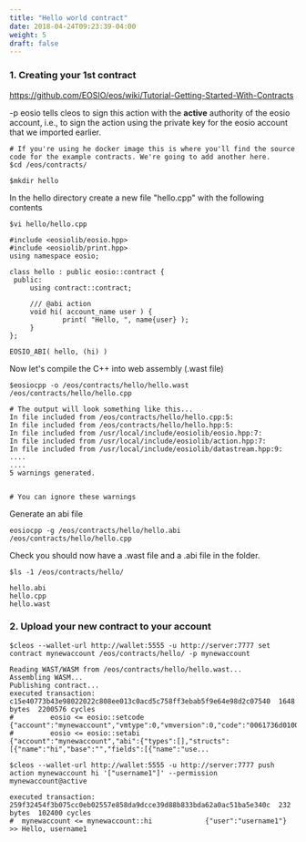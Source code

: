 ```yaml
---
title: "Hello world contract"
date: 2018-04-24T09:23:39-04:00
weight: 5
draft: false
---
```


### 1. Creating your 1st contract

https://github.com/EOSIO/eos/wiki/Tutorial-Getting-Started-With-Contracts

-p eosio tells cleos to sign this action with the **active** authority of the eosio account, i.e., to sign the action using the private key for the eosio account that we imported earlier.

```
# If you're using he docker image this is where you'll find the source code for the example contracts. We're going to add another here. 
$cd /eos/contracts/

$mkdir hello

```

In the hello directory create a new file "hello.cpp" with the following contents

```
$vi hello/hello.cpp
```

```
#include <eosiolib/eosio.hpp>
#include <eosiolib/print.hpp>
using namespace eosio;

class hello : public eosio::contract {
 public:
     using contract::contract;

     /// @abi action
     void hi( account_name user ) {
             print( "Hello, ", name{user} );
     }
};

EOSIO_ABI( hello, (hi) )

```

Now let's compile the C++ into web assembly (.wast file)

```
$eosiocpp -o /eos/contracts/hello/hello.wast /eos/contracts/hello/hello.cpp

# The output will look something like this...
In file included from /eos/contracts/hello/hello.cpp:5:
In file included from /eos/contracts/hello/hello.hpp:5:
In file included from /usr/local/include/eosiolib/eosio.hpp:7:
In file included from /usr/local/include/eosiolib/action.hpp:7:
In file included from /usr/local/include/eosiolib/datastream.hpp:9:
....
....
5 warnings generated.  


# You can ignore these warnings

```

Generate an abi file

```
eosiocpp -g /eos/contracts/hello/hello.abi /eos/contracts/hello/hello.cpp
```

Check you should now have a .wast file and a .abi file in the folder. 

```
$ls -1 /eos/contracts/hello/

hello.abi
hello.cpp
hello.wast
```


### 2. Upload your new contract to your account

```
$cleos --wallet-url http://wallet:5555 -u http://server:7777 set contract mynewaccount /eos/contracts/hello/ -p mynewaccount

Reading WAST/WASM from /eos/contracts/hello/hello.wast...
Assembling WASM...
Publishing contract...
executed transaction: c15e40773b43e98022022c808ee013c0acd5c758ff3ebab5f9e64e98d2c07540  1648 bytes  2200576 cycles
#         eosio <= eosio::setcode               {"account":"mynewaccount","vmtype":0,"vmversion":0,"code":"0061736d0100000001370b60027f7e0060027e7e0...
#         eosio <= eosio::setabi                {"account":"mynewaccount","abi":{"types":[],"structs":[{"name":"hi","base":"","fields":[{"name":"use...
```

```
$cleos --wallet-url http://wallet:5555 -u http://server:7777 push action mynewaccount hi '["username1"]' --permission mynewaccount@active

executed transaction: 259f32454f3b075cc0eb02557e858da9dcce39d88b833bda62a0ac51ba5e340c  232 bytes  102400 cycles
#  mynewaccount <= mynewaccount::hi             {"user":"username1"}
>> Hello, username1
```

